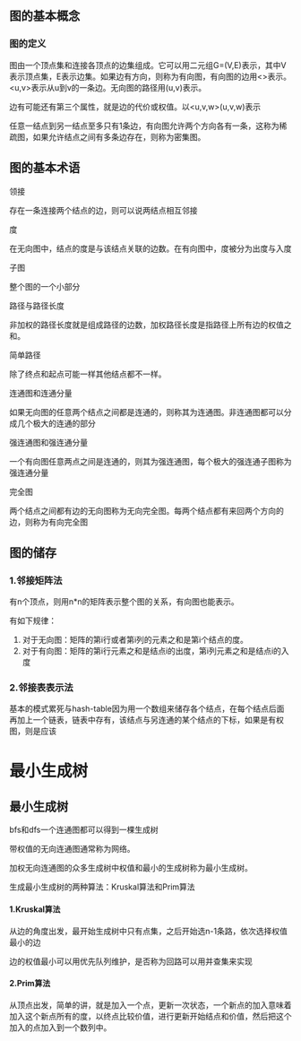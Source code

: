 ## 图的基本概念

### 图的定义

图由一个顶点集和连接各顶点的边集组成。它可以用二元组G=(V,E)表示，其中V表示顶点集，E表示边集。如果边有方向，则称为有向图，有向图的边用<>表示。<u,v>表示从u到v的一条边。无向图的路径用(u,v)表示。

边有可能还有第三个属性，就是边的代价或权值。以<u,v,w>(u,v,w)表示

任意一结点到另一结点至多只有1条边，有向图允许两个方向各有一条，这称为稀疏图，如果允许结点之间有多条边存在，则称为密集图。

## 图的基本术语

领接

存在一条连接两个结点的边，则可以说两结点相互邻接

度

在无向图中，结点的度是与该结点关联的边数。在有向图中，度被分为出度与入度

子图

整个图的一个小部分

路径与路径长度

非加权的路径长度就是组成路径的边数，加权路径长度是指路径上所有边的权值之和。

简单路径

除了终点和起点可能一样其他结点都不一样。

连通图和连通分量

如果无向图的任意两个结点之间都是连通的，则称其为连通图。非连通图都可以分成几个极大的连通的部分

强连通图和强连通分量

一个有向图任意两点之间是连通的，则其为强连通图，每个极大的强连通子图称为强连通分量

完全图

两个结点之间都有边的无向图称为无向完全图。每两个结点都有来回两个方向的边，则称为有向完全图

## 图的储存

### 1.邻接矩阵法

有n个顶点，则用n*n的矩阵表示整个图的关系，有向图也能表示。

有如下规律：

1. 对于无向图：矩阵的第i行或者第i列的元素之和是第i个结点的度。
2. 对于有向图：矩阵的第i行元素之和是结点i的出度，第i列元素之和是结点i的入度

### 2.邻接表表示法

基本的模式累死与hash-table因为用一个数组来储存各个结点，在每个结点后面再加上一个链表，链表中存有，该结点与另连通的某个结点的下标，如果是有权图，则是应该



# 最小生成树

## 最小生成树

bfs和dfs一个连通图都可以得到一棵生成树

带权值的无向连通图通常称为网络。

加权无向连通图的众多生成树中权值和最小的生成树称为最小生成树。

生成最小生成树的两种算法：Kruskal算法和Prim算法

#### 1.Kruskal算法

从边的角度出发，最开始生成树中只有点集，之后开始选n-1条路，依次选择权值最小的边

边的权值最小可以用优先队列维护，是否称为回路可以用并查集来实现

#### 2.Prim算法

从顶点出发，简单的讲，就是加入一个点，更新一次状态，一个新点的加入意味着加入这个新点所有的度，以终点比较价值，进行更新开始结点和价值，然后把这个加入的点加入到一个数列中。